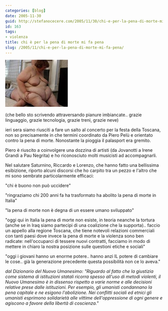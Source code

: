 ```yaml
---
categories: [blog]
date: 2005-11-30
guid: http://stefanocecere.com/2005/11/30/chi-e-per-la-pena-di-morte-mi-fa-pena/
id: 163
tags:
- violenza
title: chi è per la pena di morte mi fa pena
slug: /2005/11/chi-e-per-la-pena-di-morte-mi-fa-pena/
---
```


![](../../../assets/img/post/2005/pena_di_morte.jpg)

(che bello sto scrivendo attraversando pianure imbiancate.. grazie linguaggio, grazie tecnologia, grazie treni, grazie neve)

ieri sera siamo riusciti a fare un salto al concerto per la festa della Toscana, non so precisamente in che termini coordinato da Piero Pelù e orientato contro la pena di morte. Nonostante la pioggia il palasport era gremito.
  
Piero è riuscito a coinvolgere una dozzina di artisti (da Jovanotti a Irene Grandi a Pau Negrita) e ho riconosciuto molti musicisti ad accompagnarli.

Nel salutare Saturnino, Riccardo e Lorenzo, che hanno fatto una bellissima esibizione, riporto alcuni discorsi che ho carpito tra un pezzo e l'altro che mi sono sembrate particolarmente efficaci:

"chi è buono non può uccidere"
  
"ringraziamo chi 200 anni fa ha trasformato ha abolito la pena di morte in Italia"
  
"la pena di morte non è degna di un essere umano sviluppato"

"oggi qui in Italia la pena di morte non esiste, in teoria neanche la tortura (anche se in Iraq siamo partecipi di una coalizione che la supporta).. faccio un appello alla regione Toscana, che tiene notevoli relazioni commerciali con tanti paesi dove invece la pena di morte e la violenza sono ben radicate: nell'occuparci di tessere nuovi contratti, facciamo in modo di mettere in chiaro la nostra posizione sulle questioni etiche e sociali"

"oggi i giovani hanno un enorme potere.. hanno anzi IL potere di cambiare le cose.. già la generazione precedente questa possibilità non ce lo aveva."

_dal Dizionario del Nuovo Umanesimo: "Riguardo al fatto che la giustizia come sistema di istituzioni statali ricorra spesso all'uso di metodi violenti, il Nuovo Umanesimo è in dissenso rispetto a varie norme e alle decisioni relative prese dalle istituzioni. Per esempio, gli umanisti condannano la pena capitale e ne esigono l'abolizione. Nei conflitti sociali ed etnici gli umanisti esprimono solidarietà alle vittime dell'oppressione di ogni genere e agiscono a favore della libertà di coscienza."_
